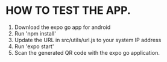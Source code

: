 # HOW TO TEST THE APP.
1. Download the expo go app for android
2. Run 'npm install'
3. Update the URL in src/utils/url.js to your system IP address
4. Run 'expo start'
5. Scan the generated QR code with the expo go application.
